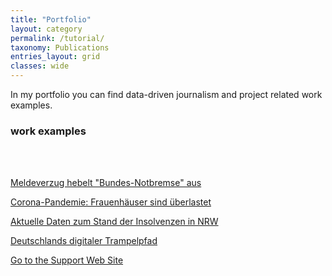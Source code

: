 ```yaml
---
title: "Portfolio"
layout: category
permalink: /tutorial/
taxonomy: Publications
entries_layout: grid
classes: wide
---
```

In my portfolio you can find data-driven journalism and project related work examples.

### work examples
<br>
<br>

[Meldeverzug hebelt "Bundes-Notbremse" aus](https://www1.wdr.de/nachrichten/corona-ueberlastete-frauenhaeuser-100.html)

[Corona-Pandemie: Frauenhäuser sind überlastet ](https://www1.wdr.de/nachrichten/corona-ueberlastete-frauenhaeuser-100.html)

[Aktuelle Daten zum Stand der Insolvenzen in NRW](https://www1.wdr.de/nachrichten/wirtschaft/insolvenzzahlen-nrw-100.html)

[Deutschlands digitaler Trampelpfad](https://www.stern.de/digital/online/dsl-verfuegbarkeit--so-langsam-ist-das-internet-in-deutschland-8200690.html)

[Go to the Support Web Site](https://support.west-wind.com)

